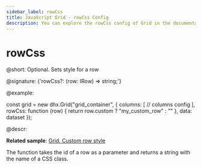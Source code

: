 ```yaml
---
sidebar_label: rowCss
title: JavaScript Grid - rowCss Config 
description: You can explore the rowCss config of Grid in the documentation of the DHTMLX JavaScript UI library. Browse developer guides and API reference, try out code examples and live demos, and download a free 30-day evaluation version of DHTMLX Suite 7.
---
```


# rowCss

@short: Optional. Sets style for a row

@signature: {'rowCss?: (row: IRow) => string;'}

@example:
<style>
	.my_custom_row {
		background: coral;
	}
</style>

const grid = new dhx.Grid("grid_container", {
	columns: [
		// columns config
	],
	rowCss: function (row) { return row.custom ? "my_custom_row" : "" },
	data: dataset
});

@descr:

**Related sample**: [Grid. Custom row style](https://snippet.dhtmlx.com/2dxtwf9n)

The function takes the id of a row as a parameter and returns a string with the name of a CSS class.

[comment]: # (@related: grid/initialization.md#initialize-grid grid/configuration.md#row-style)
